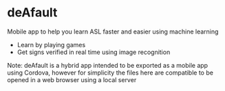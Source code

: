 # deAfault
Mobile app to help you learn ASL faster and easier using machine learning

- Learn by playing games
- Get signs verified in real time using image recognition

Note: deAfault is a hybrid app intended to be exported as a mobile app using Cordova, however for simplicity the files here are compatible to be opened in a web browser using a local server
